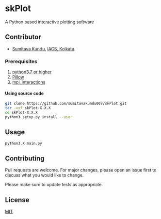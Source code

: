# skPlot
A Python based interactive plotting software

## Contributor
- [Sumitava Kundu](https://github.com/sumitavakundu007/), [IACS, Kolkata](http://www.iacs.res.in/).

### Prerequisites
1. [python3.7 or higher](https://www.python.org/download/releases/3.0/)
2. [Pillow](https://pypi.org/project/Pillow/)
3. [mpl_interactions](https://pypi.org/project/mpl-interactions/)

#### Using source code
```bash
git clone https://github.com/sumitavakundu007/skPlot.git
tar -xvf skPlot-X.X.X
cd skPlot-X.X.X
python3 setup.py install --user
```

## Usage

```bash
python3.X main.py
```

## Contributing
Pull requests are welcome. For major changes, please open an issue first to discuss what you would like to change.

Please make sure to update tests as appropriate.

## License
[MIT](https://choosealicense.com/licenses/mit/)

